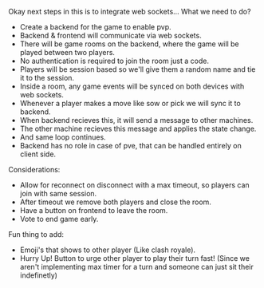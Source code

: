 Okay next steps in this is to integrate web sockets...
What we need to do?

- Create a backend for the game to enable pvp.
- Backend & frontend will communicate via web sockets.
- There will be game rooms on the backend, where the game will be played between two players.
- No authentication is required to join the room just a code.
- Players will be session based so we'll give them a random name and tie it to the session.
- Inside a room, any game events will be synced on both devices with web sockets.
- Whenever a player makes a move like sow or pick we will sync it to backend.
- When backend recieves this, it will send a message to other machines.
- The other machine recieves this message and applies the state change.
- And same loop continues.
- Backend has no role in case of pve, that can be handled entirely on client side.

Considerations:

- Allow for reconnect on disconnect with a max timeout, so players can join with same session.
- After timeout we remove both players and close the room.
- Have a button on frontend to leave the room.
- Vote to end game early.

Fun thing to add:

- Emoji's that shows to other player (Like clash royale).
- Hurry Up! Button to urge other player to play their turn fast! (Since we aren't implementing max timer for a turn and someone can just sit their indefinetly)
